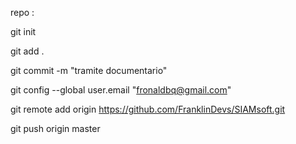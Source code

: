 repo :

git init   

git add .

git commit -m "tramite documentario"

git config --global user.email "fronaldbq@gmail.com"

git remote add origin https://github.com/FranklinDevs/SIAMsoft.git   

git push origin master
